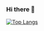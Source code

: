 ### Hi there 👋

[![Top Langs](https://github-readme-stats.vercel.app/api/top-langs/?username=analuizapl)](https://github.com/anuraghazra/github-readme-stats)
